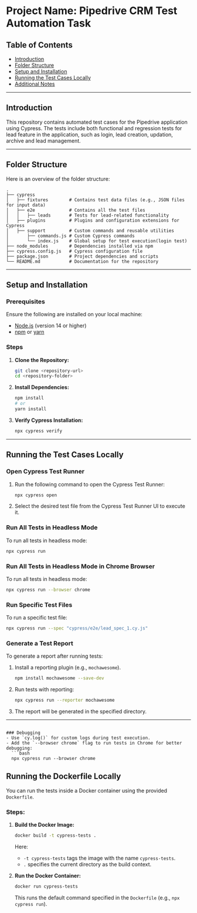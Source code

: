 
# Project Name: Pipedrive CRM Test Automation Task

## Table of Contents
- [Introduction](#introduction)
- [Folder Structure](#folder-structure)
- [Setup and Installation](#setup-and-installation)
- [Running the Test Cases Locally](#running-the-test-cases-locally)
- [Additional Notes](#additional-notes)

---

## Introduction
This repository contains automated test cases for the Pipedrive application using Cypress. The tests include both functional and regression tests for lead feature in the application, such as login, lead creation, updation, archive and lead management.

---

## Folder Structure
Here is an overview of the folder structure:

```
.
├── cypress
│   ├── fixtures        # Contains test data files (e.g., JSON files for input data)
│   ├── e2e             # Contains all the test files
│   │   ├── leads       # Tests for lead-related functionality
│   ├── plugins         # Plugins and configuration extensions for Cypress
│   ├── support         # Custom commands and reusable utilities
│       ├── commands.js # Custom Cypress commands
│       └── index.js    # Global setup for test execution(login test)
├── node_modules        # Dependencies installed via npm
├── cypress.config.js   # Cypress configuration file
├── package.json        # Project dependencies and scripts
└── README.md           # Documentation for the repository
```

---

## Setup and Installation

### Prerequisites
Ensure the following are installed on your local machine:
- [Node.js](https://nodejs.org/) (version 14 or higher)
- [npm](https://www.npmjs.com/) or [yarn](https://yarnpkg.com/)

### Steps
1. **Clone the Repository:**
   ```bash
   git clone <repository-url>
   cd <repository-folder>
   ```

2. **Install Dependencies:**
   ```bash
   npm install
   # or
   yarn install
   ```

3. **Verify Cypress Installation:**
   ```bash
   npx cypress verify
   ```

---

## Running the Test Cases Locally

### Open Cypress Test Runner
1. Run the following command to open the Cypress Test Runner:
   ```bash
   npx cypress open
   ```
2. Select the desired test file from the Cypress Test Runner UI to execute it.

### Run All Tests in Headless Mode
To run all tests in headless mode:
```bash
npx cypress run
```

### Run All Tests in Headless Mode in Chrome Browser
To run all tests in headless mode:
```bash
npx cypress run --browser chrome
```

### Run Specific Test Files
To run a specific test file:
```bash
npx cypress run --spec "cypress/e2e/lead_spec_1.cy.js"
```

### Generate a Test Report
To generate a report after running tests:
1. Install a reporting plugin (e.g., `mochawesome`).
   ```bash
   npm install mochawesome --save-dev
   ```
2. Run tests with reporting:
   ```bash
   npx cypress run --reporter mochawesome
   ```
3. The report will be generated in the specified directory.

---

```

### Debugging
- Use `cy.log()` for custom logs during test execution.
- Add the `--browser chrome` flag to run tests in Chrome for better debugging:
  ```bash
  npx cypress run --browser chrome
  ```

## Running the Dockerfile Locally

You can run the tests inside a Docker container using the provided `Dockerfile`.

### Steps:

1. **Build the Docker Image:**
   ```bash
   docker build -t cypress-tests .
   ```
   Here:
   - `-t cypress-tests` tags the image with the name `cypress-tests`.
   - `.` specifies the current directory as the build context.

2. **Run the Docker Container:**
   ```bash
   docker run cypress-tests
   ```
   This runs the default command specified in the `Dockerfile` (e.g., `npx cypress run`).

